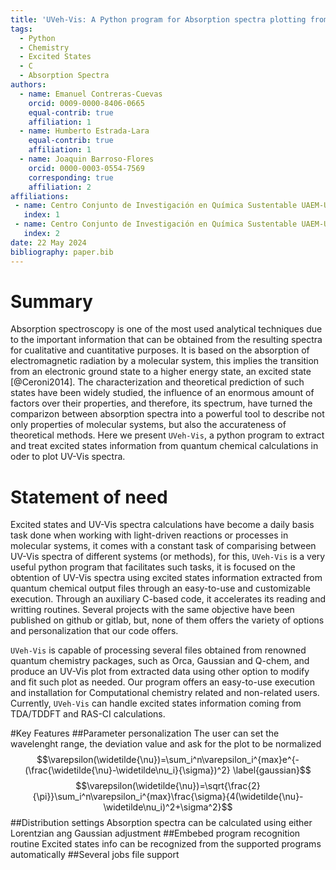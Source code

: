 ```yaml
---
title: 'UVeh-Vis: A Python program for Absorption spectra plotting from QC calculations'
tags:
  - Python
  - Chemistry
  - Excited States
  - C
  - Absorption Spectra
authors:
  - name: Emanuel Contreras-Cuevas
    orcid: 0009-0000-8406-0665
    equal-contrib: true
    affiliation: 1
  - name: Humberto Estrada-Lara
    equal-contrib: true 
    affiliation: 1
  - name: Joaquin Barroso-Flores
    orcid: 0000-0003-0554-7569
    corresponding: true
    affiliation: 2
affiliations:
 - name: Centro Conjunto de Investigación en Química Sustentable UAEM-UNAM, Universidad Autónoma del Estado de México, México
   index: 1
 - name: Centro Conjunto de Investigación en Química Sustentable UAEM-UNAM, Universidad Nacional Autónoma de México, México
   index: 2
date: 22 May 2024
bibliography: paper.bib
---
```



# Summary

Absorption spectroscopy is one of the most used analytical techniques due to
the important information that can be obtained from the resulting spectra for 
cualitative and cuantitative purposes. It is based on the absorption of electromagnetic
radiation by a molecular system, this implies the transition from an electronic 
ground state to a higher energy state, an excited state [@Ceroni2014]. The characterization 
and theoretical prediction of such states have been widely studied, the influence of
an enormous amount of factors over their properties, and therefore, its spectrum,
have turned the comparizon between absorption spectra into a powerful tool to describe 
not only properties of molecular systems, but also the accurateness of theoretical
methods. Here we present `UVeh-Vis`, a python program to extract and treat excited states
information from quantum chemical calculations in oder to plot UV-Vis spectra.

# Statement of need

Excited states and UV-Vis spectra calculations have become a daily basis task done 
when working with light-driven reactions or processes in molecular systems, it 
comes with a constant task of comparising between UV-Vis spectra of different systems 
(or methods), for this, `UVeh-Vis` is a very useful python program that facilitates
such tasks, it is focused on the obtention of UV-Vis spectra using excited states
information extracted from quantum chemical output files through an easy-to-use
and customizable execution. Through an auxiliary C-based code, it accelerates its
reading and writting routines. Several projects with the same objective have
been published on github or gitlab, but, none of them offers the variety of options
and personalization that our code offers.

`UVeh-Vis` is capable of processing several files obtained from renowned quantum
chemistry packages, such as Orca, Gaussian and Q-chem, and produce an UV-Vis plot
from extracted data using other option to modify and fit such plot as needed. Our
program offers an easy-to-use execution and installation for Computational chemistry
related and non-related users. Currently, `UVeh-Vis` can handle excited states information
coming from TDA/TDDFT and RAS-CI calculations.

#Key Features
##Parameter personalization
The user can set the wavelenght range, the deviation value and ask for the plot to be normalized
$$\varepsilon(\widetilde{\nu})=\sum_i^n\varepsilon_i^{max}e^{-(\frac{\widetilde{\nu}-\widetilde\nu_i}{\sigma})^2} \label{gaussian}$$
$$\varepsilon(\widetilde{\nu})=\sqrt{\frac{2}{\pi}}\sum_i^n\varepsilon_i^{max}\frac{\sigma}{4(\widetilde{\nu}-\widetilde\nu_i)^2+\sigma^2}$$
##Distribution settings
Absorption spectra can be calculated using either Lorentzian ang Gaussian adjustment
##Embebed program recognition routine
Excited states info can be recognized from the supported programs automatically 
##Several jobs file support




